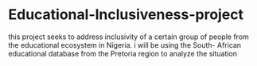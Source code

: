 # Educational-Inclusiveness-project
this project seeks to address inclusivity of a certain group of people from the educational ecosystem in Nigeria. i will be using the South- African  educational database from the Pretoria region  to analyze the situation
